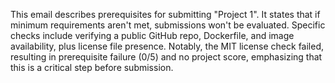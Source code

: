 This email describes prerequisites for submitting "Project 1". It states that if minimum requirements aren't met, submissions won't be evaluated. Specific checks include verifying a public GitHub repo, Dockerfile, and image availability, plus license file presence. Notably, the MIT license check failed, resulting in prerequisite failure (0/5) and no project score, emphasizing that this is a critical step before submission.